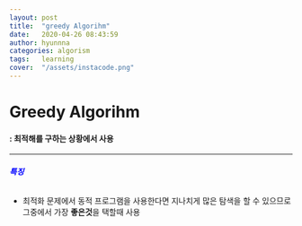 ```yaml
---
layout: post
title:  "greedy Algorihm"
date:   2020-04-26 08:43:59
author: hyunnna
categories: algorism
tags:	learning
cover:  "/assets/instacode.png"
---
```


# Greedy Algorihm
#### : 최적해를 구하는 상황에서 사용 

***

###### **<span style = "color:blue">특징</span>**
* 최적화 문제에서 동적 프로그램을 사용한다면 지나치게 많은 탐색을 할 수 있으므로    그중에서 가장 **좋은것**을 택할때 사용     

 